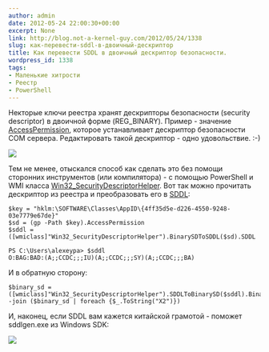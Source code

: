 ```yaml
---
author: admin
date: 2012-05-24 22:00:30+00:00
excerpt: None
link: http://blog.not-a-kernel-guy.com/2012/05/24/1338
slug: как-перевести-sddl-в-двоичный-дескриптор
title: Как перевести SDDL в двоичный дескриптор безопасности.
wordpress_id: 1338
tags:
- Маленькие хитрости
- Реестр
- PowerShell
---
```


Некторые ключи реестра хранят дескрипторы безопасности (security descriptor) в двоичной форме (REG_BINARY). Пример - значение [AccessPermission](http://msdn.microsoft.com/en-us/library/windows/desktop/ms688679(v=vs.85).aspx), которое устанавливает дескриптор безопасности COM сервера. Редактировать такой дескриптор - одно удовольствие. :-)

[![](http://blog.not-a-kernel-guy.com/wp-content/uploads/2012/05/editing_reg_binary.png)](http://blog.not-a-kernel-guy.com/wp-content/uploads/2012/05/editing_reg_binary.png)

Тем не менее, отыскался способ как сделать это без помощи сторонних инструментов (или компилятора) - с помощью PowerShell и WMI класса [Win32_SecurityDescriptorHelper](http://msdn.microsoft.com/en-us/library/windows/desktop/aa394403(v=vs.85).aspx). Вот так можно прочитать дескриптор из реестра и преобразовать его в [SDDL](http://msdn.microsoft.com/en-us/library/windows/desktop/aa379567(v=vs.85).aspx):

```no-highlight
$key = "hklm:\SOFTWARE\Classes\AppID\{4ff35d5e-d226-4550-9248-03e7779e67de}"
$sd = (gp -Path $key).AccessPermission
$sddl = ([wmiclass]"Win32_SecurityDescriptorHelper").BinarySDToSDDL($sd).SDDL
```

```no-highlight
PS C:\Users\alexeypa> $sddl
O:BAG:BAD:(A;;CCDC;;;IU)(A;;CCDC;;;SY)(A;;CCDC;;;BA)
```

И в обратную сторону:

```no-highlight
$binary_sd = ([wmiclass]"Win32_SecurityDescriptorHelper").SDDLToBinarySD($sddl).BinarySD
-join ($binary_sd | foreach {$_.ToString("X2")})
```

И, наконец, если SDDL вам кажется китайской грамотой - поможет sddlgen.exe из Windows SDK:

[![](http://blog.not-a-kernel-guy.com/wp-content/uploads/2012/05/sddlgen.png)](http://blog.not-a-kernel-guy.com/wp-content/uploads/2012/05/sddlgen.png)
